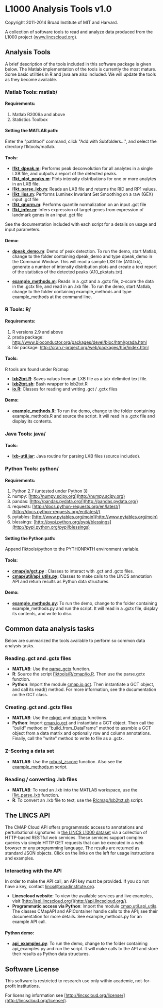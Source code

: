 # L1000 Analysis Tools v1.0


Copyright 2011-2014 Broad Institute of MIT and Harvard.

A collection of software tools to read and analyze data produced from
the L1000 project (www.lincscloud.org).

## Analysis Tools

A brief description of the tools included in this software package is
given below. The Matlab implementation of the tools is currently the
most mature. Some basic utilities in R and java are also included. We
will update the tools as they become available.

### Matlab Tools: matlab/

#### Requirements:

1. Matlab R2009a and above
2. Statistics Toolbox

#### Setting the MATLAB path:
Enter the "pathtool" command, click "Add with Subfolders...", and select the directory l1ktools/matlab.


#### Tools:
* [**l1kt_dpeak.m**](https://github.com/cmap/l1ktools/blob/master/matlab/l1kt_dpeak.m): Performs peak deconvolution for all analytes in a single LXB file, and outputs a report of the detected peaks.
* [**l1kt_plot_peaks.m**](https://github.com/cmap/l1ktools/blob/master/matlab/l1kt_plot_peaks.m): Plots intensity distributions for one or more analytes in an LXB file.
* [**l1kt_parse_lxb.m**](https://github.com/cmap/l1ktools/blob/master/matlab/l1kt_parse_lxb.m):	Reads an LXB file and returns the RID and RP1 values.
* [**l1kt_liss.m**](https://github.com/cmap/l1ktools/blob/master/matlab/l1kt_liss.m): Performs Luminex Invariant Set Smoothing on a raw (GEX) input .gct file
* [**l1kt_qnorm.m**](https://github.com/cmap/l1ktools/blob/master/matlab/l1kt_qnorm.m):	Performs quantile normalization on an input .gct file
* [**l1kt_infer.m**](https://github.com/cmap/l1ktools/blob/master/matlab/l1kt_infer.m):	Infers expression of target genes from expression of landmark genes in an input .gct file

See the documentation included with each script for a details on usage
and input parameters.

#### Demo:
* [**dpeak_demo.m**](https://github.com/cmap/l1ktools/blob/master/matlab/dpeak_demo.m): Demo of peak detection. To run the demo, start Matlab, change to the folder containing dpeak_demo and
type dpeak_demo in the Command Window. This will read a sample LXB
file (A10.lxb), generate a number of intensity distribution plots and create a
text report of the statistics of the detected peaks (A10_pkstats.txt).

* [**example_methods.m**](https://github.com/cmap/l1ktools/blob/master/matlab/example_methods.m): Reads in a .gct and a .gctx file, z-score the data in the .gctx file, and read in an .lxb file. To run the demo, start Matlab, change to the folder containing example_methods and type example_methods at the command line.


### R Tools: R/

#### Requirements:

1. R versions 2.9 and above
2. prada package: http://www.bioconductor.org/packages/devel/bioc/html/prada.html
3. h5r package: http://cran.r-project.org/web/packages/h5r/index.html

#### Tools:

R tools are found under R/cmap

* [**lxb2txt.R**](https://github.com/cmap/l1ktools/blob/master/R/cmap/lxb2txt.R):	Saves values from an LXB file as a tab-delimited text file.
* [**lxb2txt.sh**](https://github.com/cmap/l1ktools/blob/master/R/cmap/lxb2txt.sh): Bash wrapper to lxb2txt.R 
* [**io.R**](https://github.com/cmap/l1ktools/blob/master/R/cmap/io.R): Classes for reading and writing .gct / .gctx files

#### Demo:
* [**example_methods.R**](https://github.com/cmap/l1ktools/blob/master/R/example_methods.R): To run the demo, change to the folder containing example_methods.R and source the script. It will read in a .gctx file and display its contents.


### Java Tools: java/

#### Tools:

* [**lxb-util.jar**](https://github.com/cmap/l1ktools/blob/master/matlab/lib/lxb-util.jar):	Java routine for parsing LXB files (source included).

### Python Tools: python/

#### Requirements:

1. Python 2.7 (untested under Python 3)
2. numpy: [http://numpy.scipy.org](http://numpy.scipy.org)
3. pandas: [http://pandas.pydata.org/](http://pandas.pydata.org/)
4. requests: [http://docs.python-requests.org/en/latest/](http://docs.python-requests.org/en/latest/)
5. pytables: [http://www.pytables.org/moin](http://www.pytables.org/moin)
6. blessings: [http://pypi.python.org/pypi/blessings](http://pypi.python.org/pypi/blessings)

#### Setting the Python path:
Append l1ktools/python to the PYTHONPATH environment variable.

#### Tools:
* [**cmap/io/gct.py**](https://github.com/cmap/l1ktools/blob/master/python/cmap/io/gct.py) : Classes to interact with .gct and .gctx files.
* [**cmap/util/api_utils.py**](https://github.com/cmap/l1ktools/blob/master/python/cmap/util/api_utils.py): Classes to make calls to the LINCS annotation API and return results as Python data structures.

#### Demo:
* [**example_methods.py**](https://github.com/cmap/l1ktools/blob/master/python/example_methods.py): To run the demo, change to the folder containing example_methods.py and run the script. It will read in a .gctx file, display its contents, and write to disc.

## Common data analysis tasks
Below are summarized the tools available to perform so common data analysis tasks.

### Reading .gct and .gctx files
* **MATLAB**: Use the [parse_gctx](https://github.com/cmap/l1ktools/blob/master/matlab/parse_gctx.m) function.
* **R**: Source the script [l1ktools/R/cmap/io.R](https://github.com/cmap/l1ktools/blob/master/R/cmap/io.R). Then use the parse.gctx function.
* **Python**: Import the module [cmap.io.gct](https://github.com/cmap/l1ktools/blob/master/python/cmap/io/gct.py). Then instantiate a GCT object, and call its read() method. For more information, see the documentation on the GCT class.

### Creating .gct and .gctx files
* **MATLAB**: Use the [mkgct](https://github.com/cmap/l1ktools/blob/master/matlab/lib/mkgct.m) and [mkgctx](https://github.com/cmap/l1ktools/blob/master/matlab/lib/mkgctx.m) functions.
* **Python**: Import [cmap.io.gct](https://github.com/cmap/l1ktools/blob/master/python/cmap/io/gct.py) and instantiate a GCT object. Then call the "build" method or "build_from_DataFrame" method to assmble a GCT object from a data matrix and optionally row and column annotations. Finally, call the "write" method to write to file as a .gctx.

### Z-Scoring a data set
* **MATLAB**: Use the [robust_zscore](https://github.com/cmap/l1ktools/blob/master/matlab/robust_zscore.m) function. Also see the [example_methods.m](https://github.com/cmap/l1ktools/blob/master/matlab/example_methods.m) script.

### Reading / converting .lxb files
* **MATLAB**: To read an .lxb into the MATLAB workspace, use the [l1kt_parse_lxb](https://github.com/cmap/l1ktools/blob/master/matlab/l1kt_parse_lxb.m) function.
* **R**: To convert an .lxb file to text, use the [R/cmap/lxb2txt.sh](https://github.com/cmap/l1ktools/blob/master/R/cmap/lxb2txt.sh) script.


## The LINCS API

The CMAP Cloud API offers programmatic access to annotations and perturbational signatures in [the LINCS L1000 dataset](http://lincscloud.org/) via a collection of HTTP-based RESTful web services. These services support complex queries via simple HTTP GET requests that can be executed in a web browser or any programming language. The results are returned as standard JSON objects. Click on the links on the left for usage instructions and examples.

### Interacting with the API

In order to make the API call, an API key must be provided. If you do not have a key, contact lincs@broadinstitute.org.

* **Lincscloud website**: To view the available services and live examples, visit [http://api.lincscloud.org/](http://api.lincscloud.org/).
* **Programmatic access via Python**: Import the module [cmap.util.api_utils](https://github.com/cmap/l1ktools/blob/master/python/cmap/util/api_utils.py). The classes CMapAPI and APIContainer handle calls to the API; see their documentation for more details. See example_methods.py for an example API call.

#### Python demo:
* [**api_examples.py**](https://github.com/cmap/l1ktools/blob/master/python/api_examples.py): To run the demo, change to the folder containing api_examples.py and run the script. It will make calls to the API and store their results as Python data structures.

## Software License

This software is restricted to research use only within academic, not-for-profit institutions.

For licensing information see [http://lincscloud.org/license/](http://lincscloud.org/license/).
